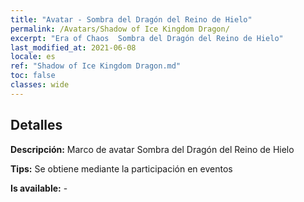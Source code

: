 ```yaml
---
title: "Avatar - Sombra del Dragón del Reino de Hielo"
permalink: /Avatars/Shadow of Ice Kingdom Dragon/
excerpt: "Era of Chaos  Sombra del Dragón del Reino de Hielo"
last_modified_at: 2021-06-08
locale: es
ref: "Shadow of Ice Kingdom Dragon.md"
toc: false
classes: wide
---
```

## Detalles

 **Descripción:** Marco de avatar Sombra del Dragón del Reino de Hielo 

 **Tips:** Se obtiene mediante la participación en eventos 

 **Is available:**  - 

